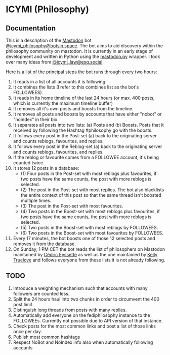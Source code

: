 # ICYMI (Philosophy)

## Documentation

This is a description of the [Mastodon](https://joinmastodon.org) bot @icymi_philosophy@botsin.space. The bot aims to aid discovery within the philosophy community on mastodon. It is currently in an early stage of development and written in Python using the [mastodon.py](https://github.com/halcy/Mastodon.py) wrapper. I took over many ideas from [@icymi_law@esq.social](https://icymilaw.org/).

Here is a list of the principal steps the bot runs through every two hours:

1. It reads in a list of all accounts it is following. 
2. It combines the lists (I refer to this combines list as the bot's FOLLOWEES).
3. It reads in its home timeline of the last 24 hours (or max. 400 posts, which is currently the maximum timeline buffer)
4. It removes all it's own posts and boosts from the timeline.
5. It removes all posts and boosts by accounts that have either "nobot" or "noindex" in their bio.
6. It separates all posts into two lists: (a) Posts and (b) Boosts. Posts that it received by following the Hashtag #philosophy go with the boosts.
7. It follows every post in the Post-set (a) back to the originating server and counts reblogs, favourites, and replies.
8. It follows every post in the Reblog-set (a) back to the originating server and counts reblogs, favourites, and replies.
9. If the reblog or favourite comes from a FOLLOWEE account, it's being counted twice.
10. It stores 12 posts in a database:
    - (1) Four posts in the Post-set with most reblogs plus favourites, if two posts have the same counts, the post with more reblogs is selected. 
    - (2) The post in the Post-set with most replies. The bot also blacklists the entire context of this post so that the same thread isn't boosted multiple times.
    - (3) The post in the Post-set with most favourites. 
    - (4) Two posts in the Boost-set with most reblogs plus favourites, if two posts have the same counts, the post with more reblogs is selected. 
    - (5) Two posts in the Boost-set with most reblogs by FOLLOWEES.
    - (6) Two posts in the Boost-set with most favourites by FOLLOWEES.
11. Every 17 minutes, the bot boosts one of those 12 selected posts and removes it from the database.
12. On Sunday, 1 PM CET the bot reads the list of philosophers on Mastodon maintained by [Cédric Eyssette](https://eyssette.github.io/Mastodon-Philosophy/) as well as the one maintained by [Kelly Truelove](https://truesciphi.org/phi_mas.html) and follows everyone from these lists it is not already following.


## TODO

1. Introduce a weighting mechanism such that accounts with many followers are counted less.
2. Split the 24 hours haul into two chunks in order to circumvent the 400 post limit.
3. Distinguish long threads from posts with many replies.
4. Automatically add everyone on the fediphilosophy instance to the FOLLOWEEs. Currently not possible due to API version of that instance.
5. Check posts for the most common links and post a list of those links once per day.
6. Publish most common hashtags
7. Respect NoBot and NoIndex info also when automatically following accounts
